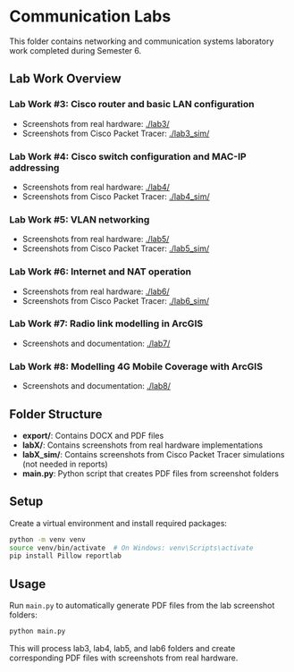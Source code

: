 # Communication Labs

This folder contains networking and communication systems laboratory work completed during Semester 6.

## Lab Work Overview

### Lab Work #3: Cisco router and basic LAN configuration
- Screenshots from real hardware: [./lab3/](./lab3/)
- Screenshots from Cisco Packet Tracer: [./lab3_sim/](./lab3_sim/)

### Lab Work #4: Cisco switch configuration and MAC-IP addressing
- Screenshots from real hardware: [./lab4/](./lab4/)
- Screenshots from Cisco Packet Tracer: [./lab4_sim/](./lab4_sim/)

### Lab Work #5: VLAN networking
- Screenshots from real hardware: [./lab5/](./lab5/)
- Screenshots from Cisco Packet Tracer: [./lab5_sim/](./lab5_sim/)

### Lab Work #6: Internet and NAT operation
- Screenshots from real hardware: [./lab6/](./lab6/)
- Screenshots from Cisco Packet Tracer: [./lab6_sim/](./lab6_sim/)

### Lab Work #7: Radio link modelling in ArcGIS
- Screenshots and documentation: [./lab7/](./lab7/)

### Lab Work #8: Modelling 4G Mobile Coverage with ArcGIS
- Screenshots and documentation: [./lab8/](./lab8/)

## Folder Structure

- **export/**: Contains DOCX and PDF files
- **labX/**: Contains screenshots from real hardware implementations
- **labX_sim/**: Contains screenshots from Cisco Packet Tracer simulations (not needed in reports)
- **main.py**: Python script that creates PDF files from screenshot folders

## Setup

Create a virtual environment and install required packages:

```bash
python -m venv venv
source venv/bin/activate  # On Windows: venv\Scripts\activate
pip install Pillow reportlab
```

## Usage

Run `main.py` to automatically generate PDF files from the lab screenshot folders:

```bash
python main.py
```

This will process lab3, lab4, lab5, and lab6 folders and create corresponding PDF files with screenshots from real hardware.
